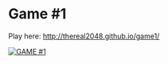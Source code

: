 Game #1
========================================================================

Play here: http://thereal2048.github.io/game1/

[![GAME #1](http://oi58.tinypic.com/1zwzv41.jpg)](http://git.io/pantone)
